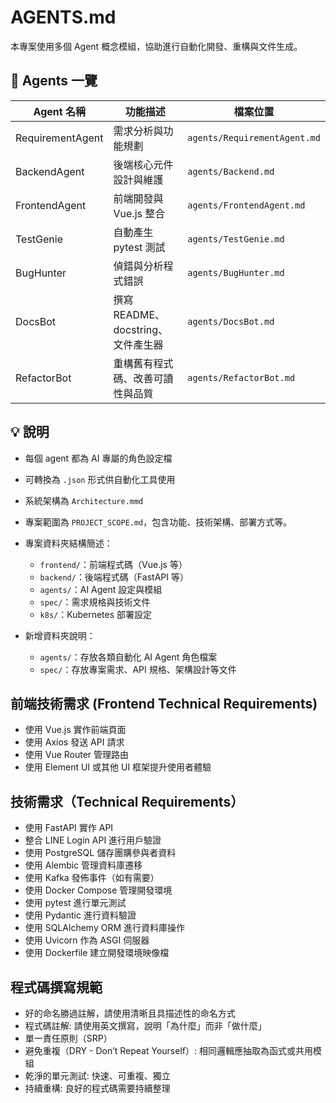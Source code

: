 # AGENTS.md

本專案使用多個 Agent 概念模組，協助進行自動化開發、重構與文件生成。

## 🧠 Agents 一覽

| Agent 名稱       | 功能描述                           | 檔案位置                     |
| ---------------- | ---------------------------------- | ---------------------------- |
| RequirementAgent | 需求分析與功能規劃                 | `agents/RequirementAgent.md` |
| BackendAgent     | 後端核心元件設計與維護             | `agents/Backend.md`          |
| FrontendAgent    | 前端開發與 Vue.js 整合             | `agents/FrontendAgent.md`    |
| TestGenie        | 自動產生 pytest 測試               | `agents/TestGenie.md`        |
| BugHunter        | 偵錯與分析程式錯誤                 | `agents/BugHunter.md`        |
| DocsBot          | 撰寫 README、docstring、文件產生器 | `agents/DocsBot.md`          |
| RefactorBot      | 重構舊有程式碼、改善可讀性與品質   | `agents/RefactorBot.md`      |

## 💡 說明

- 每個 agent 都為 AI 專屬的角色設定檔
- 可轉換為 `.json` 形式供自動化工具使用
- 系統架構為 `Architecture.mmd`
- 專案範圍為 `PROJECT_SCOPE.md`，包含功能、技術架構、部署方式等。
- 專案資料夾結構簡述：

  - `frontend/`：前端程式碼（Vue.js 等）
  - `backend/`：後端程式碼（FastAPI 等）
  - `agents/`：AI Agent 設定與模組
  - `spec/`：需求規格與技術文件
  - `k8s/`：Kubernetes 部署設定

- 新增資料夾說明：
  - `agents/`：存放各類自動化 AI Agent 角色檔案
  - `spec/`：存放專案需求、API 規格、架構設計等文件

## 前端技術需求 (Frontend Technical Requirements)

- 使用 Vue.js 實作前端頁面
- 使用 Axios 發送 API 請求
- 使用 Vue Router 管理路由
- 使用 Element UI 或其他 UI 框架提升使用者體驗

## 技術需求（Technical Requirements）

- 使用 FastAPI 實作 API
- 整合 LINE Login API 進行用戶驗證
- 使用 PostgreSQL 儲存團購參與者資料
- 使用 Alembic 管理資料庫遷移
- 使用 Kafka 發佈事件（如有需要）
- 使用 Docker Compose 管理開發環境
- 使用 pytest 進行單元測試
- 使用 Pydantic 進行資料驗證
- 使用 SQLAlchemy ORM 進行資料庫操作
- 使用 Uvicorn 作為 ASGI 伺服器
- 使用 Dockerfile 建立開發環境映像檔

## 程式碼撰寫規範

- 好的命名勝過註解，請使用清晰且具描述性的命名方式
- 程式碼註解: 請使用英文撰寫，說明「為什麼」而非「做什麼」
- 單一責任原則（SRP）
- 避免重複（DRY - Don’t Repeat Yourself）: 相同邏輯應抽取為函式或共用模組
- 乾淨的單元測試: 快速、可重複、獨立
- 持續重構: 良好的程式碼需要持續整理
